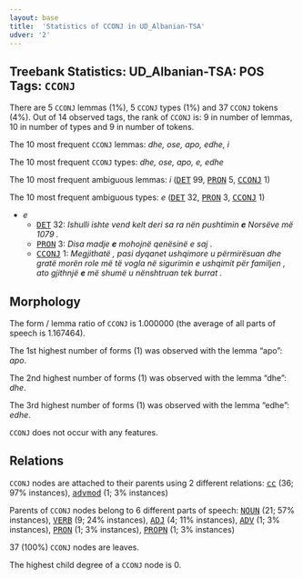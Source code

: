 ```yaml
---
layout: base
title:  'Statistics of CCONJ in UD_Albanian-TSA'
udver: '2'
---
```


## Treebank Statistics: UD_Albanian-TSA: POS Tags: `CCONJ`

There are 5 `CCONJ` lemmas (1%), 5 `CCONJ` types (1%) and 37 `CCONJ` tokens (4%).
Out of 14 observed tags, the rank of `CCONJ` is: 9 in number of lemmas, 10 in number of types and 9 in number of tokens.

The 10 most frequent `CCONJ` lemmas: <em>dhe, ose, apo, edhe, i</em>

The 10 most frequent `CCONJ` types:  <em>dhe, ose, apo, e, edhe</em>

The 10 most frequent ambiguous lemmas: <em>i</em> (<tt><a href="sq_tsa-pos-DET.html">DET</a></tt> 99, <tt><a href="sq_tsa-pos-PRON.html">PRON</a></tt> 5, <tt><a href="sq_tsa-pos-CCONJ.html">CCONJ</a></tt> 1)

The 10 most frequent ambiguous types:  <em>e</em> (<tt><a href="sq_tsa-pos-DET.html">DET</a></tt> 32, <tt><a href="sq_tsa-pos-PRON.html">PRON</a></tt> 3, <tt><a href="sq_tsa-pos-CCONJ.html">CCONJ</a></tt> 1)


* <em>e</em>
  * <tt><a href="sq_tsa-pos-DET.html">DET</a></tt> 32: <em>Ishulli ishte vend kelt deri sa ra nën pushtimin <b>e</b> Norsëve më 1079 .</em>
  * <tt><a href="sq_tsa-pos-PRON.html">PRON</a></tt> 3: <em>Disa madje <b>e</b> mohojnë qenësinë e saj .</em>
  * <tt><a href="sq_tsa-pos-CCONJ.html">CCONJ</a></tt> 1: <em>Megjithatë , pasi dyqanet ushqimore u përmirësuan dhe gratë morën role më të vogla në sigurimin e ushqimit për familjen , ato gjithnjë <b>e</b> më shumë u nënshtruan tek burrat .</em>

## Morphology

The form / lemma ratio of `CCONJ` is 1.000000 (the average of all parts of speech is 1.167464).

The 1st highest number of forms (1) was observed with the lemma “apo”: <em>apo</em>.

The 2nd highest number of forms (1) was observed with the lemma “dhe”: <em>dhe</em>.

The 3rd highest number of forms (1) was observed with the lemma “edhe”: <em>edhe</em>.

`CCONJ` does not occur with any features.


## Relations

`CCONJ` nodes are attached to their parents using 2 different relations: <tt><a href="sq_tsa-dep-cc.html">cc</a></tt> (36; 97% instances), <tt><a href="sq_tsa-dep-advmod.html">advmod</a></tt> (1; 3% instances)

Parents of `CCONJ` nodes belong to 6 different parts of speech: <tt><a href="sq_tsa-pos-NOUN.html">NOUN</a></tt> (21; 57% instances), <tt><a href="sq_tsa-pos-VERB.html">VERB</a></tt> (9; 24% instances), <tt><a href="sq_tsa-pos-ADJ.html">ADJ</a></tt> (4; 11% instances), <tt><a href="sq_tsa-pos-ADV.html">ADV</a></tt> (1; 3% instances), <tt><a href="sq_tsa-pos-PRON.html">PRON</a></tt> (1; 3% instances), <tt><a href="sq_tsa-pos-PROPN.html">PROPN</a></tt> (1; 3% instances)

37 (100%) `CCONJ` nodes are leaves.

The highest child degree of a `CCONJ` node is 0.

